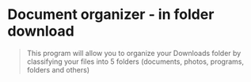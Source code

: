 # Document organizer - in folder download


>This program will allow you to organize your Downloads folder by classifying your files into 5 folders (documents, photos, programs, folders and others)



